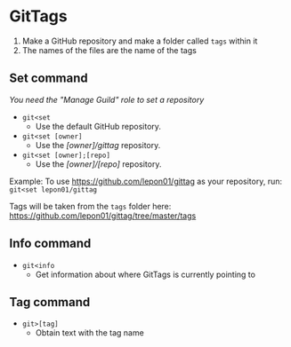# GitTags
1. Make a GitHub repository and make a folder called `tags` within it
2. The names of the files are the name of the tags

## Set command
_You need the "Manage Guild" role to set a repository_

- `git<set`
  - Use the default GitHub repository.
- `git<set [owner]`
  - Use the *[owner]/gittag* repository.
- `git<set [owner];[repo]`
  - Use the *[owner]/[repo]* repository.

Example: To use https://github.com/lepon01/gittag as your repository, run:
`git<set lepon01/gittag`

Tags will be taken from the `tags` folder here: https://github.com/lepon01/gittag/tree/master/tags

## Info command
- `git<info`
  - Get information about where GitTags is currently pointing to

## Tag command
- `git>[tag]`
  - Obtain text with the tag name
